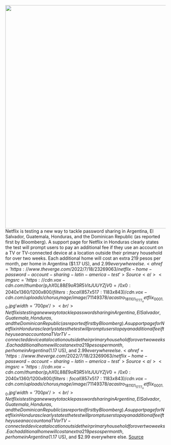 <img src='https://cdn.vox-cdn.com/thumbor/p_rhX0L88E9oR3R5VitJUUYZjV0=/0x0:2040x1360/1200x800/filters:focal(857x517:1183x843)/cdn.vox-cdn.com/uploads/chorus_image/image/71149378/acastro_181101_1777_netflix_0001.0.jpg' width='700px' /><br/>
Netflix is testing a new way to tackle password sharing in Argentina, El Salvador, Guatemala, Honduras, and the Dominican Republic (as reported first by Bloomberg). A support page for Netflix in Honduras clearly states the test will prompt users to pay an additional fee if they use an account on a TV or TV-connected device at a location outside their primary household for over two weeks. Each additional home will cost an extra 219 pesos per month, per home in Argentina ($1.17 US), and $2.99 everywhere else.
<a href='https://www.theverge.com/2022/7/18/23269063/netflix-home-password-account-sharing-latin-america-test'> Source <a/><img src='https://cdn.vox-cdn.com/thumbor/p_rhX0L88E9oR3R5VitJUUYZjV0=/0x0:2040x1360/1200x800/filters:focal(857x517:1183x843)/cdn.vox-cdn.com/uploads/chorus_image/image/71149378/acastro_181101_1777_netflix_0001.0.jpg' width='700px' /><br/>
Netflix is testing a new way to tackle password sharing in Argentina, El Salvador, Guatemala, Honduras, and the Dominican Republic (as reported first by Bloomberg). A support page for Netflix in Honduras clearly states the test will prompt users to pay an additional fee if they use an account on a TV or TV-connected device at a location outside their primary household for over two weeks. Each additional home will cost an extra 219 pesos per month, per home in Argentina ($1.17 US), and $2.99 everywhere else.
<a href='https://www.theverge.com/2022/7/18/23269063/netflix-home-password-account-sharing-latin-america-test'> Source <a/><img src='https://cdn.vox-cdn.com/thumbor/p_rhX0L88E9oR3R5VitJUUYZjV0=/0x0:2040x1360/1200x800/filters:focal(857x517:1183x843)/cdn.vox-cdn.com/uploads/chorus_image/image/71149378/acastro_181101_1777_netflix_0001.0.jpg' width='700px' /><br/>
Netflix is testing a new way to tackle password sharing in Argentina, El Salvador, Guatemala, Honduras, and the Dominican Republic (as reported first by Bloomberg). A support page for Netflix in Honduras clearly states the test will prompt users to pay an additional fee if they use an account on a TV or TV-connected device at a location outside their primary household for over two weeks. Each additional home will cost an extra 219 pesos per month, per home in Argentina ($1.17 US), and $2.99 everywhere else.
<a href='https://www.theverge.com/2022/7/18/23269063/netflix-home-password-account-sharing-latin-america-test'> Source <a/>